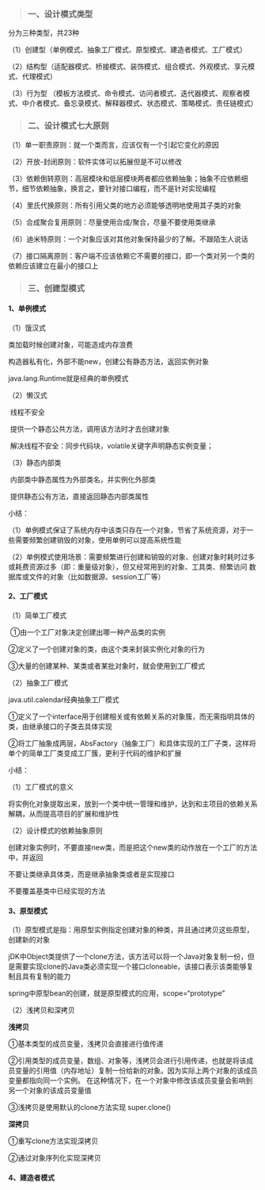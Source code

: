 > ### 一、设计模式类型

   分为三种类型，共23种

（1）创建型（单例模式、抽象工厂模式、原型模式、建造者模式、工厂模式）

（2）结构型（适配器模式、桥接模式、装饰模式、组合模式、外观模式、享元模式、代理模式）

（3）行为型 （模板方法模式、命令模式、访问者模式、迭代器模式、观察者模式、中介者模式、备忘录模式、解释器模式、状态模式、策略模式、责任链模式）

>### 二、设计模式七大原则

（1）单一职责原则：就一个类而言，应该仅有一个引起它变化的原因

（2）开放-封闭原则：软件实体可以拓展但是不可以修改

（3）依赖倒转原则：高层模块和低层模块两者都应依赖抽象；抽象不应依赖细节，细节依赖抽象，换言之，要针对接口编程，而不是针对实现编程

（4）里氏代换原则：所有引用父类的地方必须能够透明地使用其子类的对象

（5）合成聚合复用原则：尽量使用合成/聚合，尽量不要使用类继承

（6）迪米特原则：一个对象应该对其他对象保持最少的了解。不跟陌生人说话

（7）接口隔离原则：客户端不应该依赖它不需要的接口，即一个类对另一个类的依赖应该建立在最小的接口上

>### 三、创建型模式

#### 1、单例模式

（1）饿汉式 

类加载时候创建对象，可能造成内存浪费

构造器私有化，外部不能new，创建公有静态方法，返回实例对象

java.lang.Runtime就是经典的单例模式

（2）懒汉式 

​       线程不安全

​       提供一个静态公共方法，调用该方法时才去创建对象

​       解决线程不安全：同步代码块，volatile关键字声明静态实例变量；

 （3）静态内部类

​         内部类中静态属性为外部类名，并实例化外部类

​         提供静态公有方法，直接返回静态内部类属性 

  小结：

（1）单例模式保证了系统内存中该类只存在一个对象，节省了系统资源，对于一些需要频繁创建销毁的对象，使用单例可以提高系统性能

（2）单例模式使用场景：需要频繁进行创建和销毁的对象、创建对象时耗时过多或耗费资源过多（即：重量级对象），但又经常用到的对象、工具类、频繁访问      数据库或文件的对象（比如数据源、session工厂等）

#### 2、工厂模式

（1）简单工厂模式 

​   ①由一个工厂对象决定创建出哪一种产品类的实例

   ②定义了一个创建对象的类，由这个类来封装实例化对象的行为

   ③大量的创建某种、某类或者某批对象时，就会使用到工厂模式

（2）抽象工厂模式

  java.util.calendar经典抽象工厂模式

​	    ①定义了一个interface用于创建相关或有依赖关系的对象簇，而无需指明具体的类，由继承接口的子类去具体实现

​	    ②将工厂抽象成两层，AbsFactory（抽象工厂）和具体实现的工厂子类，这样将单个的简单工厂类变成工厂簇，更利于代码的维护和扩展

小结：

（1）工厂模式的意义

  将实例化对象提取出来，放到一个类中统一管理和维护，达到和主项目的依赖关系解耦，从而提高项目的扩展和维护性

（2）设计模式的依赖抽象原则

  创建对象实例时，不要直接new类，而是把这个new类的动作放在一个工厂的方法中，并返回

  不要让类继承具体类，而是继承抽象类或者是实现接口

  不要覆盖基类中已经实现的方法

#### 3、原型模式

  （1）原型模式是指：用原型实例指定创建对象的种类，并且通过拷贝这些原型，创建新的对象


  jDK中Object类提供了一个clone方法，该方法可以将一个Java对象复制一份，但是需要实现clone的Java类必须实现一个接口cloneable，该接口表示该类能够复制且具有复制的能力

  spring中原型bean的创建，就是原型模式的应用，scope=“prototype”

  （2）浅拷贝和深拷贝

  <b>浅拷贝</b>

  ①基本类型的成员变量，浅拷贝会直接进行值传递

  ②引用类型的成员变量，数组、对象等，浅拷贝会进行引用传递，也就是将该成员变量的引用值（内存地址）复制一份给新的对象。因为实际上两个对象的该成员变量都指向同一个实例。
  在这种情况下，在一个对象中修改该成员变量会影响到另一个对象的该成员变量值

  ③浅拷贝是使用默认的clone方法实现 super.clone()

  <b>深拷贝</b>

  ①重写clone方法实现深拷贝

  ②通过对象序列化实现深拷贝

#### 4、建造者模式




